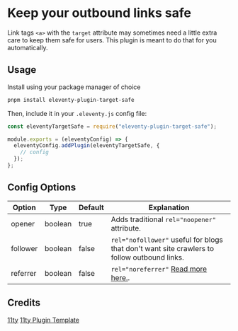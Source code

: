 # Keep your outbound links safe

Link tags `<a>` with the `target` attribute may sometimes need a little extra care to keep them safe for users. This plugin is meant to do that for you automatically.
## Usage

Install using your package manager of choice

```bash
pnpm install eleventy-plugin-target-safe
```

Then, include it in your `.eleventy.js` config file:

```js
const eleventyTargetSafe = require("eleventy-plugin-target-safe");

module.exports = (eleventyConfig) => {
  eleventyConfig.addPlugin(eleventyTargetSafe, {
    // config
  });
};
```

## Config Options

| Option      | Type | Default       | Explanation |
| ----------- | ---- | ------------- | ---- |
| opener | boolean | true | Adds traditional `rel="noopener"` attribute.
| follower | boolean | false | `rel="nofollower"` useful for blogs that don't want site crawlers to follow outbound links. |
| referrer | boolean | false | `rel="noreferrer"` [Read more here.](https://developer.mozilla.org/en-US/docs/Web/HTML/Link_types/noreferrer).


## Credits

[11ty](https://www.11ty.dev)
[11ty Plugin Template](https://github.com/5t3ph/eleventy-plugin-template)
